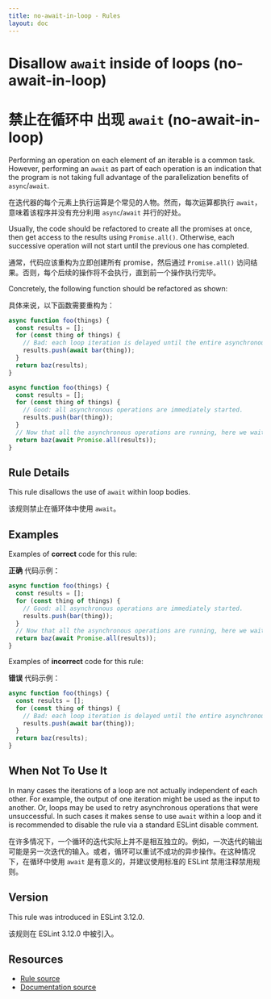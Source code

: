 ```yaml
---
title: no-await-in-loop - Rules
layout: doc
---
```

<!-- Note: No pull requests accepted for this file. See README.md in the root directory for details. -->

# Disallow `await` inside of loops (no-await-in-loop)

# 禁止在循环中 出现 `await` (no-await-in-loop)

Performing an operation on each element of an iterable is a common task. However, performing an
`await` as part of each operation is an indication that the program is not taking full advantage of
the parallelization benefits of `async`/`await`.

在迭代器的每个元素上执行运算是个常见的人物。然而，每次运算都执行 `await`，意味着该程序并没有充分利用 `async`/`await` 并行的好处。

Usually, the code should be refactored to create all the promises at once, then get access to the
results using `Promise.all()`. Otherwise, each successive operation will not start until the
previous one has completed.

通常，代码应该重构为立即创建所有 promise，然后通过 `Promise.all()` 访问结果。否则，每个后续的操作将不会执行，直到前一个操作执行完毕。

Concretely, the following function should be refactored as shown:

具体来说，以下函数需要重构为：

```js
async function foo(things) {
  const results = [];
  for (const thing of things) {
    // Bad: each loop iteration is delayed until the entire asynchronous operation completes
    results.push(await bar(thing));
  }
  return baz(results);
}
```

```js
async function foo(things) {
  const results = [];
  for (const thing of things) {
    // Good: all asynchronous operations are immediately started.
    results.push(bar(thing));
  }
  // Now that all the asynchronous operations are running, here we wait until they all complete.
  return baz(await Promise.all(results));
}
```

## Rule Details

This rule disallows the use of `await` within loop bodies.

该规则禁止在循环体中使用 `await`。

## Examples

Examples of **correct** code for this rule:

**正确** 代码示例：

```js
async function foo(things) {
  const results = [];
  for (const thing of things) {
    // Good: all asynchronous operations are immediately started.
    results.push(bar(thing));
  }
  // Now that all the asynchronous operations are running, here we wait until they all complete.
  return baz(await Promise.all(results));
}
```

Examples of **incorrect** code for this rule:

**错误** 代码示例：

```js
async function foo(things) {
  const results = [];
  for (const thing of things) {
    // Bad: each loop iteration is delayed until the entire asynchronous operation completes
    results.push(await bar(thing));
  }
  return baz(results);
}
```

## When Not To Use It

In many cases the iterations of a loop are not actually independent of each other. For example, the
output of one iteration might be used as the input to another. Or, loops may be used to retry
asynchronous operations that were unsuccessful. In such cases it makes sense to use `await` within a
loop and it is recommended to disable the rule via a standard ESLint disable comment.

在许多情况下，一个循环的迭代实际上并不是相互独立的。例如，一次迭代的输出可能是另一次迭代的输入。或者，循环可以重试不成功的异步操作。在这种情况下，在循环中使用 `await` 是有意义的，并建议使用标准的 ESLint 禁用注释禁用规则。

## Version

This rule was introduced in ESLint 3.12.0.

该规则在 ESLint 3.12.0 中被引入。

## Resources

* [Rule source](https://github.com/eslint/eslint/tree/master/lib/rules/no-await-in-loop.js)
* [Documentation source](https://github.com/eslint/eslint/tree/master/docs/rules/no-await-in-loop.md)
